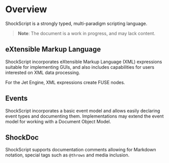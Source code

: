 # Overview

ShockScript is a strongly typed, multi-paradigm scripting language.

> **Note**: The document is a work in progress, and may lack content.

## eXtensible Markup Language

ShockScript incorporates eXtensible Markup Language (XML) expressions suitable for implementing GUIs, and also includes capabilities for users interested on XML data processing.

For the Jet Engine, XML expressions create FUSE nodes.

## Events

ShockScript incorporates a basic event model and allows easily declaring event types and documenting them. Implementations may extend the event model for working with a Document Object Model.

## ShockDoc

ShockScript supports documentation comments allowing for Markdown notation, special tags such as `@throws` and media inclusion.